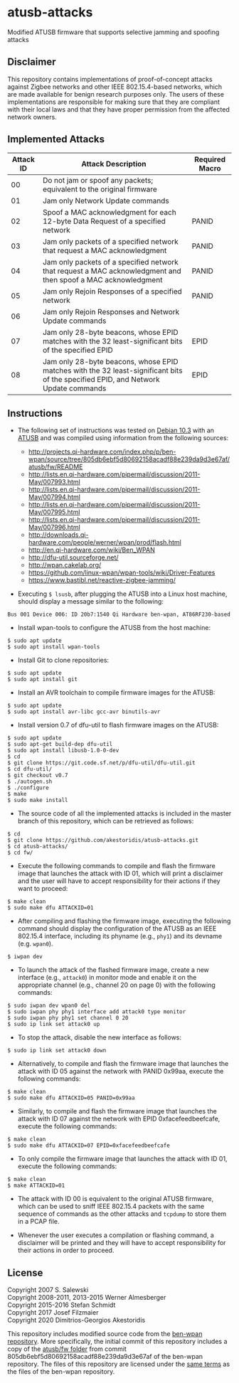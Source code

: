 # atusb-attacks

Modified ATUSB firmware that supports selective jamming and spoofing attacks


## Disclaimer

This repository contains implementations of proof-of-concept attacks against Zigbee networks and other IEEE 802.15.4-based networks, which are made available for benign research purposes only.
The users of these implementations are responsible for making sure that they are compliant with their local laws and that they have proper permission from the affected network owners.


## Implemented Attacks

| Attack ID | Attack Description                                                                                                                 | Required Macro |
| --------- | -----------------------------------------------------------------------------------------------------------------------------------| -------------- |
| 00        | Do not jam or spoof any packets; equivalent to the original firmware                                                               |                |
| 01        | Jam only Network Update commands                                                                                                   |                |
| 02        | Spoof a MAC acknowledgment for each 12-byte Data Request of a specified network                                                    | PANID          |
| 03        | Jam only packets of a specified network that request a MAC acknowledgment                                                          | PANID          |
| 04        | Jam only packets of a specified network that request a MAC acknowledgment and then spoof a MAC acknowledgment                      | PANID          |
| 05        | Jam only Rejoin Responses of a specified network                                                                                   | PANID          |
| 06        | Jam only Rejoin Responses and Network Update commands                                                                              |                |
| 07        | Jam only 28-byte beacons, whose EPID matches with the 32 least-significant bits of the specified EPID                              | EPID           |
| 08        | Jam only 28-byte beacons, whose EPID matches with the 32 least-significant bits of the specified EPID, and Network Update commands | EPID           |


## Instructions

* The following set of instructions was tested on [Debian 10.3](https://cdimage.debian.org/mirror/cdimage/archive/10.3.0/amd64/iso-cd/) with an [ATUSB](http://shop.sysmocom.de/products/atusb) and was compiled using information from the following sources:
  * <http://projects.qi-hardware.com/index.php/p/ben-wpan/source/tree/805db6ebf5d80692158acadf88e239da9d3e67af/atusb/fw/README>
  * <http://lists.en.qi-hardware.com/pipermail/discussion/2011-May/007993.html>
  * <http://lists.en.qi-hardware.com/pipermail/discussion/2011-May/007994.html>
  * <http://lists.en.qi-hardware.com/pipermail/discussion/2011-May/007995.html>
  * <http://lists.en.qi-hardware.com/pipermail/discussion/2011-May/007996.html>
  * <http://downloads.qi-hardware.com/people/werner/wpan/prod/flash.html>
  * <http://en.qi-hardware.com/wiki/Ben_WPAN>
  * <http://dfu-util.sourceforge.net/>
  * <http://wpan.cakelab.org/>
  * <https://github.com/linux-wpan/wpan-tools/wiki/Driver-Features>
  * <https://www.bastibl.net/reactive-zigbee-jamming/>

* Executing `$ lsusb`, after plugging the ATUSB into a Linux host machine, should display a message similar to the following:
```
Bus 001 Device 006: ID 20b7:1540 Qi Hardware ben-wpan, AT86RF230-based
```

* Install wpan-tools to configure the ATUSB from the host machine:
```
$ sudo apt update
$ sudo apt install wpan-tools
```

* Install Git to clone repositories:
```
$ sudo apt update
$ sudo apt install git
```

* Install an AVR toolchain to compile firmware images for the ATUSB:
```
$ sudo apt update
$ sudo apt install avr-libc gcc-avr binutils-avr
```

* Install version 0.7 of dfu-util to flash firmware images on the ATUSB:
```
$ sudo apt update
$ sudo apt-get build-dep dfu-util
$ sudo apt install libusb-1.0-0-dev
$ cd
$ git clone https://git.code.sf.net/p/dfu-util/dfu-util.git
$ cd dfu-util/
$ git checkout v0.7
$ ./autogen.sh
$ ./configure
$ make
$ sudo make install
```

* The source code of all the implemented attacks is included in the master branch of this repository, which can be retrieved as follows:
```
$ cd
$ git clone https://github.com/akestoridis/atusb-attacks.git
$ cd atusb-attacks/
$ cd fw/
```

* Execute the following commands to compile and flash the firmware image that launches the attack with ID 01, which will print a disclaimer and the user will have to accept responsibility for their actions if they want to proceed:
```
$ make clean
$ sudo make dfu ATTACKID=01
```

* After compiling and flashing the firmware image, executing the following command should display the configuration of the ATUSB as an IEEE 802.15.4 interface, including its phyname (e.g., `phy1`) and its devname (e.g. `wpan0`).
```
$ iwpan dev
```

* To launch the attack of the flashed firmware image, create a new interface (e.g., `attack0`) in monitor mode and enable it on the appropriate channel (e.g., channel 20 on page 0) with the following commands:
```
$ sudo iwpan dev wpan0 del
$ sudo iwpan phy phy1 interface add attack0 type monitor
$ sudo iwpan phy phy1 set channel 0 20
$ sudo ip link set attack0 up
```

* To stop the attack, disable the new interface as follows:
```
$ sudo ip link set attack0 down
```

* Alternatively, to compile and flash the firmware image that launches the attack with ID 05 against the network with PANID 0x99aa, execute the following commands:
```
$ make clean
$ sudo make dfu ATTACKID=05 PANID=0x99aa
```

* Similarly, to compile and flash the firmware image that launches the attack with ID 07 against the network with EPID 0xfacefeedbeefcafe, execute the following commands:
```
$ make clean
$ sudo make dfu ATTACKID=07 EPID=0xfacefeedbeefcafe
```

* To only compile the firmware image that launches the attack with ID 01, execute the following commands:
```
$ make clean
$ make ATTACKID=01
```

* The attack with ID 00 is equivalent to the original ATUSB firmware, which can be used to sniff IEEE 802.15.4 packets with the same sequence of commands as the other attacks and `tcpdump` to store them in a PCAP file.

* Whenever the user executes a compilation or flashing command, a disclaimer will be printed and they will have to accept responsibility for their actions in order to proceed.


## License

Copyright 2007 S. Salewski\
Copyright 2008-2011, 2013-2015 Werner Almesberger\
Copyright 2015-2016 Stefan Schmidt\
Copyright 2017 Josef Filzmaier\
Copyright 2020 Dimitrios-Georgios Akestoridis

This repository includes modified source code from the [ben-wpan repository](http://projects.qi-hardware.com/index.php/p/ben-wpan/).
More specifically, the initial commit of this repository includes a copy of the [atusb/fw folder](http://projects.qi-hardware.com/index.php/p/ben-wpan/source/tree/805db6ebf5d80692158acadf88e239da9d3e67af/atusb/fw) from commit 805db6ebf5d80692158acadf88e239da9d3e67af of the ben-wpan repository.
The files of this repository are licensed under the [same terms](http://projects.qi-hardware.com/index.php/p/ben-wpan/source/tree/805db6ebf5d80692158acadf88e239da9d3e67af/COPYING) as the files of the ben-wpan repository.
